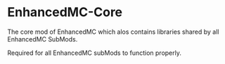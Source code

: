 # EnhancedMC-Core

The core mod of EnhancedMC which alos contains libraries shared by all EnhancedMC SubMods.

Required for all EnhancedMC subMods to function properly.
